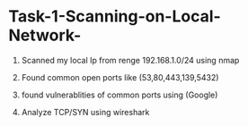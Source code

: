 # Task-1-Scanning-on-Local-Network-
1) Scanned my local Ip from renge 192.168.1.0/24 using nmap

2) Found common open ports like (53,80,443,139,5432)

3) found vulnerablities of common ports using (Google)
   
5) Analyze TCP/SYN using wireshark
